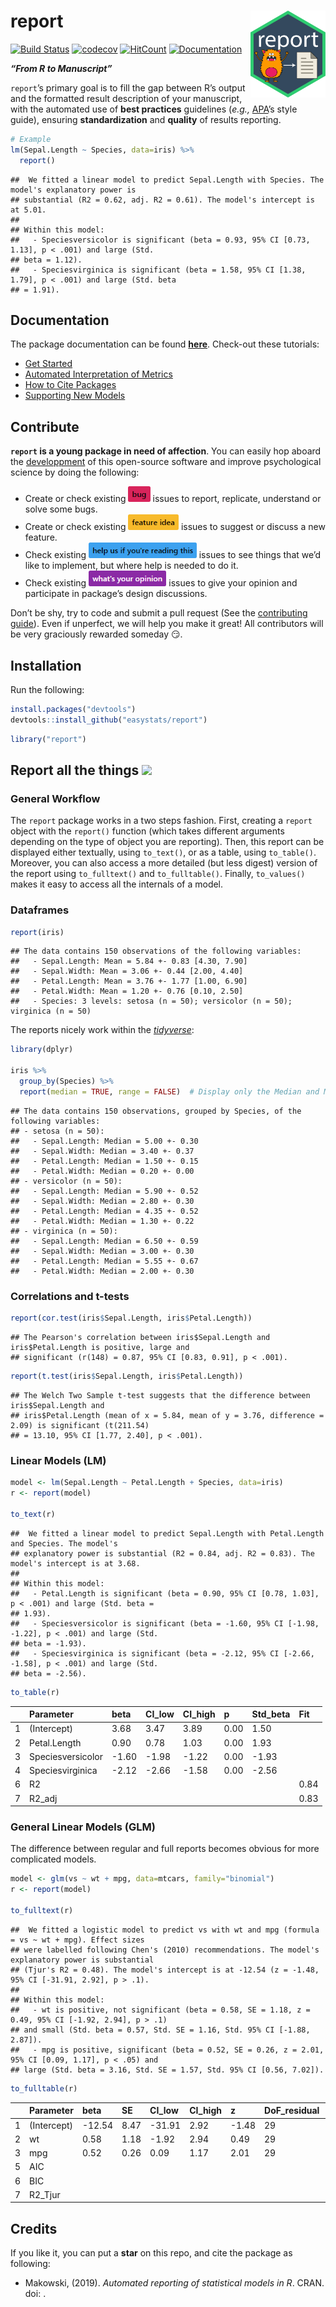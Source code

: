 
# report <img src='man/figures/logo.png' align="right" height="139" />

[![Build
Status](https://travis-ci.org/easystats/report.svg?branch=master)](https://travis-ci.org/easystats/report)
[![codecov](https://codecov.io/gh/easystats/report/branch/master/graph/badge.svg)](https://codecov.io/gh/easystats/report)
[![HitCount](http://hits.dwyl.io/easystats/report.svg)](http://hits.dwyl.io/easystats/report)
[![Documentation](https://img.shields.io/badge/documentation-report-orange.svg?colorB=E91E63)](https://easystats.github.io/report/)

***“From R to Manuscript”***

`report`’s primary goal is to fill the gap between R’s output and the
formatted result description of your manuscript, with the automated use
of **best practices** guidelines (*e.g.,*
[APA](https://www.apastyle.org/)’s style guide), ensuring
**standardization** and **quality** of results reporting.

``` r
# Example
lm(Sepal.Length ~ Species, data=iris) %>% 
  report()
```

    ##  We fitted a linear model to predict Sepal.Length with Species. The model's explanatory power is
    ## substantial (R2 = 0.62, adj. R2 = 0.61). The model's intercept is at 5.01.
    ## 
    ## Within this model: 
    ##   - Speciesversicolor is significant (beta = 0.93, 95% CI [0.73, 1.13], p < .001) and large (Std.
    ## beta = 1.12).
    ##   - Speciesvirginica is significant (beta = 1.58, 95% CI [1.38, 1.79], p < .001) and large (Std. beta
    ## = 1.91).

## Documentation

The package documentation can be found
[**here**](https://easystats.github.io/report/). Check-out these
tutorials:

  - [Get
    Started](https://easystats.github.io/report/articles/report.html)
  - [Automated Interpretation of
    Metrics](https://easystats.github.io/report/articles/interpret_metrics.html)
  - [How to Cite
    Packages](https://easystats.github.io/report/articles/cite_packages.html)
  - [Supporting New
    Models](https://easystats.github.io/report/articles/supporting_new_models.html)

## Contribute

**`report` is a young package in need of affection**. You can easily hop
aboard the [developpment](.github/CONTRIBUTING.md) of this open-source
software and improve psychological science by doing the following:

  - Create or check existing
    <a href=https://github.com/easystats/report/issues><img src="man/figures/issue_bug.png" height="25"></a>
    issues to report, replicate, understand or solve some bugs.
  - Create or check existing
    <a href=https://github.com/easystats/report/issues><img src="man/figures/issue_featureidea.png" height="25"></a>
    issues to suggest or discuss a new feature.
  - Check existing
    <a href=https://github.com/easystats/report/issues><img src="man/figures/issue_help.png" height="25"></a>
    issues to see things that we’d like to implement, but where help is
    needed to do it.
  - Check existing
    <a href=https://github.com/easystats/report/issues><img src="man/figures/issue_opinion.png" height="25"></a>
    issues to give your opinion and participate in package’s design
    discussions.

Don’t be shy, try to code and submit a pull request (See the
[contributing guide](.github/CONTRIBUTING.md)). Even if unperfect, we
will help you make it great\! All contributors will be very graciously
rewarded someday :smirk:.

## Installation

Run the following:

``` r
install.packages("devtools")
devtools::install_github("easystats/report")
```

``` r
library("report")
```

## Report all the things <a href=https://easystats.github.io/Psycho.jl/latest/><img src="https://www.memecreator.org/static/images/templates/2776.jpg" height="100"></a>

### General Workflow

The `report` package works in a two steps fashion. First, creating a
`report` object with the `report()` function (which takes different
arguments depending on the type of object you are reporting). Then, this
report can be displayed either textually, using `to_text()`, or as a
table, using `to_table()`. Moreover, you can also access a more detailed
(but less digest) version of the report using `to_fulltext()` and
`to_fulltable()`. Finally, `to_values()` makes it easy to access all the
internals of a model.

### Dataframes

``` r
report(iris)
```

    ## The data contains 150 observations of the following variables:
    ##   - Sepal.Length: Mean = 5.84 +- 0.83 [4.30, 7.90]
    ##   - Sepal.Width: Mean = 3.06 +- 0.44 [2.00, 4.40]
    ##   - Petal.Length: Mean = 3.76 +- 1.77 [1.00, 6.90]
    ##   - Petal.Width: Mean = 1.20 +- 0.76 [0.10, 2.50]
    ##   - Species: 3 levels: setosa (n = 50); versicolor (n = 50); virginica (n = 50)

The reports nicely work within the
[*tidyverse*](https://github.com/tidyverse):

``` r
library(dplyr)

iris %>% 
  group_by(Species) %>% 
  report(median = TRUE, range = FALSE)  # Display only the Median and MAD
```

    ## The data contains 150 observations, grouped by Species, of the following variables:
    ## - setosa (n = 50):
    ##   - Sepal.Length: Median = 5.00 +- 0.30
    ##   - Sepal.Width: Median = 3.40 +- 0.37
    ##   - Petal.Length: Median = 1.50 +- 0.15
    ##   - Petal.Width: Median = 0.20 +- 0.00
    ## - versicolor (n = 50):
    ##   - Sepal.Length: Median = 5.90 +- 0.52
    ##   - Sepal.Width: Median = 2.80 +- 0.30
    ##   - Petal.Length: Median = 4.35 +- 0.52
    ##   - Petal.Width: Median = 1.30 +- 0.22
    ## - virginica (n = 50):
    ##   - Sepal.Length: Median = 6.50 +- 0.59
    ##   - Sepal.Width: Median = 3.00 +- 0.30
    ##   - Petal.Length: Median = 5.55 +- 0.67
    ##   - Petal.Width: Median = 2.00 +- 0.30

### Correlations and t-tests

``` r
report(cor.test(iris$Sepal.Length, iris$Petal.Length))
```

    ## The Pearson's correlation between iris$Sepal.Length and iris$Petal.Length is positive, large and
    ## significant (r(148) = 0.87, 95% CI [0.83, 0.91], p < .001).

``` r
report(t.test(iris$Sepal.Length, iris$Petal.Length))
```

    ## The Welch Two Sample t-test suggests that the difference between iris$Sepal.Length and
    ## iris$Petal.Length (mean of x = 5.84, mean of y = 3.76, difference = 2.09) is significant (t(211.54)
    ## = 13.10, 95% CI [1.77, 2.40], p < .001).

### Linear Models (LM)

``` r
model <- lm(Sepal.Length ~ Petal.Length + Species, data=iris)
r <- report(model)

to_text(r)
```

    ##  We fitted a linear model to predict Sepal.Length with Petal.Length and Species. The model's
    ## explanatory power is substantial (R2 = 0.84, adj. R2 = 0.83). The model's intercept is at 3.68.
    ## 
    ## Within this model: 
    ##   - Petal.Length is significant (beta = 0.90, 95% CI [0.78, 1.03], p < .001) and large (Std. beta =
    ## 1.93).
    ##   - Speciesversicolor is significant (beta = -1.60, 95% CI [-1.98, -1.22], p < .001) and large (Std.
    ## beta = -1.93).
    ##   - Speciesvirginica is significant (beta = -2.12, 95% CI [-2.66, -1.58], p < .001) and large (Std.
    ## beta = -2.56).

``` r
to_table(r)
```

|   | Parameter         | beta   | CI\_low | CI\_high | p    | Std\_beta | Fit  |
| - | :---------------- | :----- | :------ | :------- | :--- | :-------- | :--- |
| 1 | (Intercept)       | 3.68   | 3.47    | 3.89     | 0.00 | 1.50      |      |
| 2 | Petal.Length      | 0.90   | 0.78    | 1.03     | 0.00 | 1.93      |      |
| 3 | Speciesversicolor | \-1.60 | \-1.98  | \-1.22   | 0.00 | \-1.93    |      |
| 4 | Speciesvirginica  | \-2.12 | \-2.66  | \-1.58   | 0.00 | \-2.56    |      |
| 6 | R2                |        |         |          |      |           | 0.84 |
| 7 | R2\_adj           |        |         |          |      |           | 0.83 |

### General Linear Models (GLM)

The difference between regular and full reports becomes obvious for more
complicated models.

``` r
model <- glm(vs ~ wt + mpg, data=mtcars, family="binomial")
r <- report(model)

to_fulltext(r)
```

    ##  We fitted a logistic model to predict vs with wt and mpg (formula = vs ~ wt + mpg). Effect sizes
    ## were labelled following Chen's (2010) recommendations. The model's explanatory power is substantial
    ## (Tjur's R2 = 0.48). The model's intercept is at -12.54 (z = -1.48, 95% CI [-31.91, 2.92], p > .1).
    ## 
    ## Within this model: 
    ##   - wt is positive, not significant (beta = 0.58, SE = 1.18, z = 0.49, 95% CI [-1.92, 2.94], p > .1)
    ## and small (Std. beta = 0.57, Std. SE = 1.16, Std. 95% CI [-1.88, 2.87]).
    ##   - mpg is positive, significant (beta = 0.52, SE = 0.26, z = 2.01, 95% CI [0.09, 1.17], p < .05) and
    ## large (Std. beta = 3.16, Std. SE = 1.57, Std. 95% CI [0.56, 7.02]).

``` r
to_fulltable(r)
```

|   | Parameter   | beta    | SE   | CI\_low | CI\_high | z      | DoF\_residual | p    | Std\_beta | Std\_SE | Std\_CI\_low | Std\_CI\_high | Fit   |
| - | :---------- | :------ | :--- | :------ | :------- | :----- | :------------ | :--- | :-------- | :------ | :----------- | :------------ | :---- |
| 1 | (Intercept) | \-12.54 | 8.47 | \-31.91 | 2.92     | \-1.48 | 29            | 0.14 | \-0.14    | 0.51    | \-1.15       | 0.90          |       |
| 2 | wt          | 0.58    | 1.18 | \-1.92  | 2.94     | 0.49   | 29            | 0.62 | 0.57      | 1.16    | \-1.88       | 2.87          |       |
| 3 | mpg         | 0.52    | 0.26 | 0.09    | 1.17     | 2.01   | 29            | 0.04 | 3.16      | 1.57    | 0.56         | 7.02          |       |
| 5 | AIC         |         |      |         |          |        |               |      |           |         |              |               | 31.30 |
| 6 | BIC         |         |      |         |          |        |               |      |           |         |              |               | 35.70 |
| 7 | R2\_Tjur    |         |      |         |          |        |               |      |           |         |              |               | 0.48  |

## Credits

If you like it, you can put a **star** on this repo, and cite the
package as following:

  - Makowski, (2019). *Automated reporting of statistical models in R*.
    CRAN. doi: .
